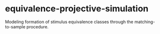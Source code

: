 # equivalence-projective-simulation
Modeling formation of stimulus equivalence classes through the matching-to-sample procedure.
